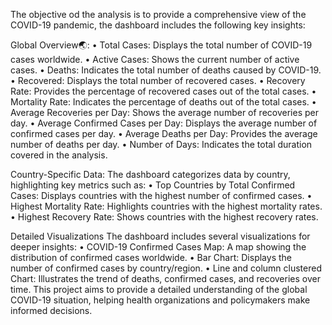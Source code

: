 The objective od the analysis is to provide a comprehensive view of the COVID-19 pandemic, the dashboard includes the following key insights:

Global Overview🌏:
• Total Cases: Displays the total number of COVID-19 cases worldwide.
• Active Cases: Shows the current number of active cases.
• Deaths: Indicates the total number of deaths caused by COVID-19.
• Recovered: Displays the total number of recovered cases.
• Recovery Rate: Provides the percentage of recovered cases out of the total cases.
• Mortality Rate: Indicates the percentage of deaths out of the total cases.
• Average Recoveries per Day: Shows the average number of recoveries per day.
• Average Confirmed Cases per Day: Displays the average number of confirmed cases per day.
• Average Deaths per Day: Provides the average number of deaths per day.
• Number of Days: Indicates the total duration covered in the analysis.

Country-Specific Data:
The dashboard categorizes data by country, highlighting key metrics such as:
• Top Countries by Total Confirmed Cases: Displays countries with the highest number of confirmed cases.
• Highest Mortality Rate: Highlights countries with the highest mortality rates.
• Highest Recovery Rate: Shows countries with the highest recovery rates.

Detailed Visualizations
The dashboard includes several visualizations for deeper insights:
• COVID-19 Confirmed Cases Map: A map showing the distribution of confirmed cases worldwide.
• Bar Chart: Displays the number of confirmed cases by country/region.
• Line and column clustered Chart: Illustrates the trend of deaths, confirmed cases, and recoveries over time.
This project aims to provide a detailed understanding of the global COVID-19 situation, helping health organizations and policymakers make informed decisions. 
